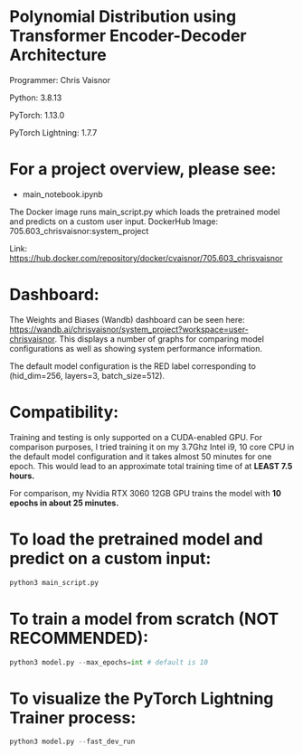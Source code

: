 # Polynomial Distribution using Transformer Encoder-Decoder Architecture

Programmer: Chris Vaisnor

Python: 3.8.13

PyTorch: 1.13.0

PyTorch Lightning: 1.7.7

# For a project overview, please see: 
* main_notebook.ipynb 

The Docker image runs main_script.py which loads the pretrained model and predicts on a custom user input.
DockerHub Image: 705.603_chrisvaisnor:system_project

Link: https://hub.docker.com/repository/docker/cvaisnor/705.603_chrisvaisnor

# Dashboard:
The Weights and Biases (Wandb) dashboard can be seen here: https://wandb.ai/chrisvaisnor/system_project?workspace=user-chrisvaisnor. This displays a number of graphs for comparing model configurations as well as showing system performance information. 

The default model configuration is the RED label corresponding to (hid_dim=256, layers=3, batch_size=512).

# Compatibility:
Training and testing is only supported on a CUDA-enabled GPU. For comparison purposes, I tried training it on my 3.7Ghz Intel i9, 10 core CPU in the default model configuration and it takes almost 50 minutes for one epoch. This would lead to an approximate total training time of at **LEAST 7.5 hours.**

For comparison, my Nvidia RTX 3060 12GB GPU trains the model with **10 epochs in about 25 minutes.**

# To load the pretrained model and predict on a custom input:
```python
python3 main_script.py
```

# To train a model from scratch (NOT RECOMMENDED):
```python
python3 model.py --max_epochs=int # default is 10
```

# To visualize the PyTorch Lightning Trainer process:
```python
python3 model.py --fast_dev_run
```
